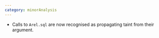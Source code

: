 ```yaml
---
category: minorAnalysis
---
```

* Calls to `Arel.sql` are now recognised as propagating taint from their argument.
